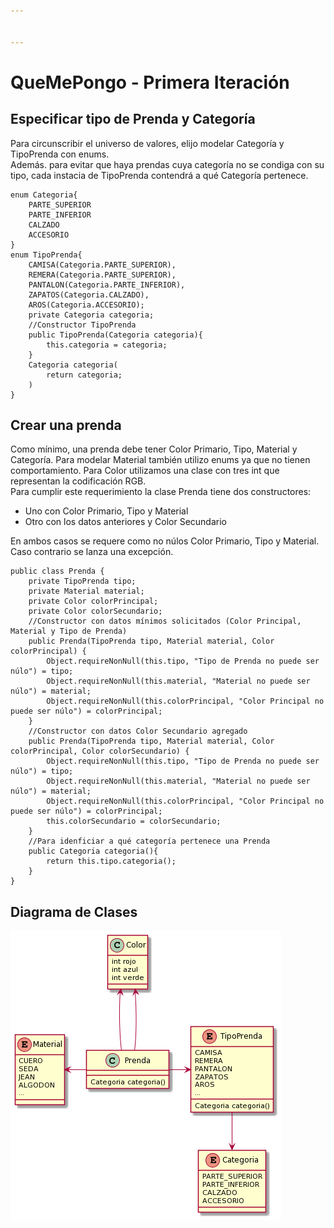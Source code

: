 ```yaml
---


---
```


<h1 id="quemepongo---primera-iteración">QueMePongo - Primera Iteración</h1>
<h2 id="especificar-tipo-de-prenda-y-categoría">Especificar tipo de Prenda y Categoría</h2>
<p>Para circunscribir el universo de valores, elijo modelar Categoría y TipoPrenda con enums.<br>
Además. para evitar que haya prendas cuya categoría no se condiga con su tipo, cada instacia de TipoPrenda contendrá a qué Categoría pertenece.</p>
<pre><code>enum Categoria{
	PARTE_SUPERIOR
	PARTE_INFERIOR
	CALZADO
	ACCESORIO
}
enum TipoPrenda{
	CAMISA(Categoria.PARTE_SUPERIOR),
	REMERA(Categoria.PARTE_SUPERIOR),
	PANTALON(Categoria.PARTE_INFERIOR),
	ZAPATOS(Categoria.CALZADO),
	AROS(Categoria.ACCESORIO);
	private Categoria categoria;
	//Constructor TipoPrenda
	public TipoPrenda(Categoria categoria){
		this.categoria = categoria;
	}
	Categoria categoria(
		return categoria;
	)
}
</code></pre>
<h2 id="crear-una-prenda">Crear una prenda</h2>
<p>Como mínimo, una prenda debe tener Color Primario, Tipo, Material y Categoría. Para modelar Material también utilizo enums ya que no tienen comportamiento. Para Color utilizamos una clase con tres int que representan la codificación RGB.<br>
Para cumplir este requerimiento la clase Prenda tiene dos constructores:</p>
<ul>
<li>Uno con Color Primario, Tipo y Material</li>
<li>Otro con los datos anteriores y Color Secundario</li>
</ul>
<p>En ambos casos se requere como no núlos Color Primario, Tipo y Material. Caso contrario se lanza una excepción.</p>
<pre><code>public class Prenda {
	private TipoPrenda tipo;
	private Material material;
	private Color colorPrincipal;
	private Color colorSecundario;
	//Constructor con datos mínimos solicitados (Color Principal, Material y Tipo de Prenda)
	public Prenda(TipoPrenda tipo, Material material, Color colorPrincipal) {
		Object.requireNonNull(this.tipo, "Tipo de Prenda no puede ser núlo") = tipo;
		Object.requireNonNull(this.material, "Material no puede ser núlo") = material;
		Object.requireNonNull(this.colorPrincipal, "Color Principal no puede ser núlo") = colorPrincipal;
	}
	//Constructor con datos Color Secundario agregado   	
	public Prenda(TipoPrenda tipo, Material material, Color colorPrincipal, Color colorSecundario) {
		Object.requireNonNull(this.tipo, "Tipo de Prenda no puede ser núlo") = tipo;
		Object.requireNonNull(this.material, "Material no puede ser núlo") = material;
		Object.requireNonNull(this.colorPrincipal, "Color Principal no puede ser núlo") = colorPrincipal;
		this.colorSecundario = colorSecundario;
	}
	//Para idenficiar a qué categoría pertenece una Prenda
	public Categoria categoria(){
		return this.tipo.categoria();
	}
}
</code></pre>
<h2 id="diagrama-de-clases">Diagrama de Clases</h2>
<p><img src="https://raw.githubusercontent.com/nicolas-m-gomez/QueMePongo/master/DiagramaDeClases.png" alt="Diagrama de clases"></p>

